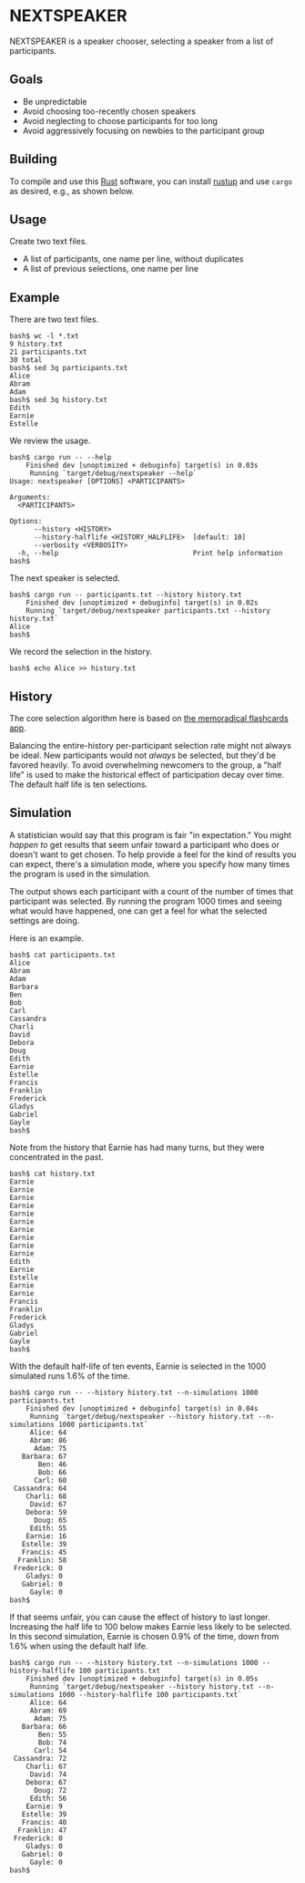 # NEXTSPEAKER

NEXTSPEAKER is a speaker chooser,
selecting a speaker from a list of participants.

## Goals

* Be unpredictable
* Avoid choosing too-recently chosen speakers
* Avoid neglecting to choose participants for too long
* Avoid aggressively focusing on newbies to the participant group

## Building

To compile and use this [Rust](https://www.rust-lang.org/) software,
you can install [rustup](https://www.rust-lang.org/tools/install)
and use `cargo` as desired,
e.g., as shown below.

## Usage

Create two text files.

* A list of participants, one name per line, without duplicates
* A list of previous selections, one name per line

## Example

There are two text files.

    bash$ wc -l *.txt
    9 history.txt
    21 participants.txt
    30 total
    bash$ sed 3q participants.txt 
    Alice
    Abram
    Adam
    bash$ sed 3q history.txt 
    Edith
    Earnie
    Estelle

We review the usage.

    bash$ cargo run -- --help
        Finished dev [unoptimized + debuginfo] target(s) in 0.03s
         Running `target/debug/nextspeaker --help`
    Usage: nextspeaker [OPTIONS] <PARTICIPANTS>

    Arguments:
      <PARTICIPANTS>

    Options:
          --history <HISTORY>
          --history-halflife <HISTORY_HALFLIFE>  [default: 10]
          --verbosity <VERBOSITY>
      -h, --help                                 Print help information
    bash$

The next speaker is selected.

    bash$ cargo run -- participants.txt --history history.txt
        Finished dev [unoptimized + debuginfo] target(s) in 0.02s
        Running `target/debug/nextspeaker participants.txt --history history.txt`
    Alice
    bash$ 

We record the selection in the history.

    bash$ echo Alice >> history.txt

## History

The core selection algorithm here is based
on [the memoradical flashcards app](https://github.com/ecashin/memoradical).

Balancing the entire-history per-participant selection rate
might not always be ideal.
New participants would not *always* be selected,
but they'd be favored heavily.
To avoid overwhelming newcomers to the group,
a "half life" is used to make the historical effect
of participation decay over time.
The default half life is ten selections.

## Simulation

A statistician would say that this program is fair "in expectation."
You might *happen to* get results that seem unfair toward a participant
who does or doesn't want to get chosen.
To help provide a feel for the kind of results you can expect,
there's a simulation mode, where you specify how many times the program
is used in the simulation.

The output shows each participant with a count
of the number of times that participant was selected.
By running the program 1000 times and seeing what would have happened,
one can get a feel for what the selected settings are doing.

Here is an example.

    bash$ cat participants.txt
    Alice
    Abram
    Adam
    Barbara
    Ben
    Bob
    Carl
    Cassandra
    Charli
    David
    Debora
    Doug
    Edith
    Earnie
    Estelle
    Francis
    Franklin
    Frederick
    Gladys
    Gabriel
    Gayle
    bash$

Note from the history that Earnie has had many turns,
but they were concentrated in the past.

    bash$ cat history.txt
    Earnie
    Earnie
    Earnie
    Earnie
    Earnie
    Earnie
    Earnie
    Earnie
    Earnie
    Earnie
    Edith
    Earnie
    Estelle
    Earnie
    Earnie
    Francis
    Franklin
    Frederick
    Gladys
    Gabriel
    Gayle
    bash$

With the default half-life of ten events, Earnie is selected
in the 1000 simulated runs 1.6% of the time.

    bash$ cargo run -- --history history.txt --n-simulations 1000 participants.txt
        Finished dev [unoptimized + debuginfo] target(s) in 0.04s
         Running `target/debug/nextspeaker --history history.txt --n-simulations 1000 participants.txt`
         Alice: 64
         Abram: 86
          Adam: 75
       Barbara: 67
           Ben: 46
           Bob: 66
          Carl: 60
     Cassandra: 64
        Charli: 68
         David: 67
        Debora: 59
          Doug: 65
         Edith: 55
        Earnie: 16
       Estelle: 39
       Francis: 45
      Franklin: 58
     Frederick: 0
        Gladys: 0
       Gabriel: 0
         Gayle: 0
    bash$

If that seems unfair, you can cause the effect of history to last longer.
Increasing the half life to 100 below makes Earnie less likely to be selected.
In this second simulation, Earnie is chosen 0.9% of the time, down from 1.6%
when using the default half life.

    bash$ cargo run -- --history history.txt --n-simulations 1000 --history-halflife 100 participants.txt
        Finished dev [unoptimized + debuginfo] target(s) in 0.05s
         Running `target/debug/nextspeaker --history history.txt --n-simulations 1000 --history-halflife 100 participants.txt`
         Alice: 64
         Abram: 69
          Adam: 75
       Barbara: 66
           Ben: 55
           Bob: 74
          Carl: 54
     Cassandra: 72
        Charli: 67
         David: 74
        Debora: 67
          Doug: 72
         Edith: 56
        Earnie: 9
       Estelle: 39
       Francis: 40
      Franklin: 47
     Frederick: 0
        Gladys: 0
       Gabriel: 0
         Gayle: 0
    bash$

